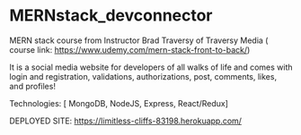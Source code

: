 # MERNstack_devconnector
MERN stack course from Instructor Brad Traversy of Traversy Media ( course link: https://www.udemy.com/mern-stack-front-to-back/)

It is a social media website for developers of all walks of life and comes with login and registration, validations, authorizations, post, comments, likes, and profiles!

Technologies: [ MongoDB, NodeJS, Express, React/Redux]

DEPLOYED SITE: https://limitless-cliffs-83198.herokuapp.com/
